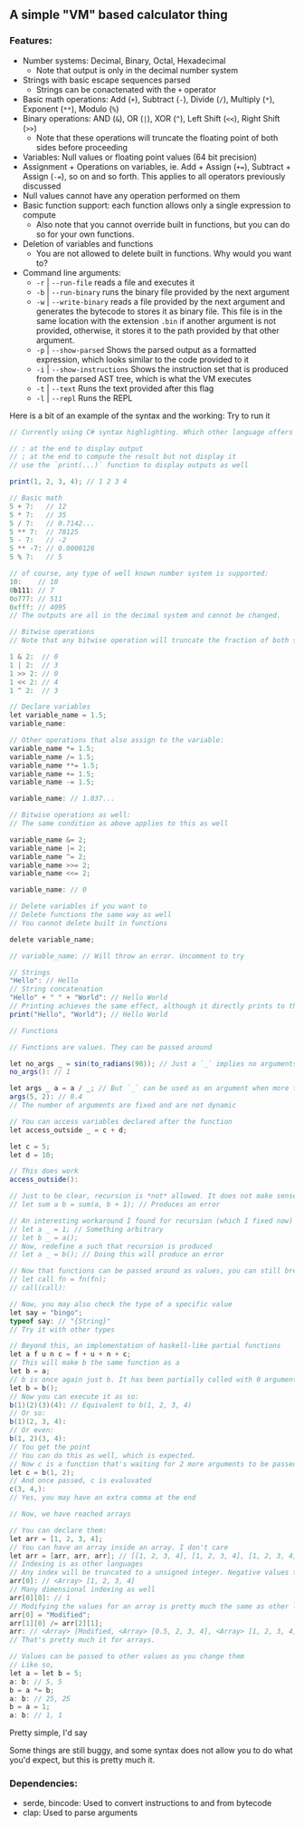 ## A simple "VM" based calculator thing
### Features:
- Number systems: Decimal, Binary, Octal, Hexadecimal
    - Note that output is only in the decimal number system
- Strings with basic escape sequences parsed
    - Strings can be conactenated with the `+` operator
- Basic math operations: Add (`+`), Subtract (`-`), Divide (`/`), Multiply (`*`), Exponent (`**`), Modulo (`%`)
- Binary operations: AND (`&`), OR (`|`), XOR (`^`), Left Shift (`<<`), Right Shift (`>>`)
    - Note that these operations will truncate the floating point of both sides before proceeding
- Variables: Null values or floating point values (64 bit precision)
- Assignment + Operations on variables, ie. Add + Assign (`+=`), Subtract + Assign (`-=`), so on and so forth. This applies to all operators previously discussed
- Null values cannot have any operation performed on them
- Basic function support: each function allows only a single expression to compute
    - Also note that you cannot override built in functions, but you can do so for your own functions. 
- Deletion of variables and functions
    - You are not allowed to delete built in functions. Why would you want to? 
- Command line arguments:
    - `-r` | `--run-file` reads a file and executes it
    - `-b` | `--run-binary` runs the binary file provided by the next argument
    - `-w` | `--write-binary` reads a file provided by the next argument and generates the bytecode to stores it as binary file. This file is in the same location with the extension `.bin` if another argument is not provided, otherwise, it stores it to the path provided by that other argument.
    - `-p` | `--show-parsed` Shows the parsed output as a formatted expression, which looks similar to the code provided to it
    - `-i` | `--show-instructions` Shows the instruction set that is produced from the parsed AST tree, which is what the VM executes
    - `-t` | `--text` Runs the text provided after this flag
    - `-l` | `--repl` Runs the REPL

Here is a bit of an example of the syntax and the working:
Try to run it
```cs
// Currently using C# syntax highlighting. Which other language offers syntax highlighting that better suits this?

// : at the end to display output
// ; at the end to compute the result but not display it
// use the `print(...)` function to display outputs as well

print(1, 2, 3, 4); // 1 2 3 4

// Basic math
5 + 7:   // 12
5 * 7:   // 35
5 / 7:   // 0.7142...
5 ** 7:  // 78125
5 - 7:   // -2
5 ** -7: // 0.0000128
5 % 7:   // 5

// of course, any type of well known number system is supported:
10:    // 10
0b111: // 7
0o777: // 511
0xfff: // 4095
// The outputs are all in the decimal system and cannot be changed.

// Bitwise operations
// Note that any bitwise operation will truncate the fraction of both sides before proceeding since floating point bitwise operations don't make sense

1 & 2:  // 0
1 | 2:  // 3
1 >> 2: // 0
1 << 2: // 4
1 ^ 2:  // 3

// Declare variables
let variable_name = 1.5;
variable_name:

// Other operations that also assign to the variable:
variable_name *= 1.5;
variable_name /= 1.5;
variable_name **= 1.5;
variable_name += 1.5;
variable_name -= 1.5;

variable_name: // 1.837...

// Bitwise operations as well:
// The same condition as above applies to this as well

variable_name &= 2;
variable_name |= 2;
variable_name ^= 2;
variable_name >>= 2;
variable_name <<= 2;

variable_name: // 0

// Delete variables if you want to
// Delete functions the same way as well
// You cannot delete built in functions

delete variable_name;

// variable_name: // Will throw an error. Uncomment to try

// Strings
"Hello": // Hello
// String concatenation
"Hello" + " " + "World": // Hello World
// Printing achieves the same effect, although it directly prints to the console rather than allowing the result to be passed on as an output
print("Hello", "World"); // Hello World

// Functions

// Functions are values. They can be passed around

let no_args _ = sin(to_radians(90)); // Just a `_` implies no arguments
no_args(): // 1

let args _ a = a / _; // But `_` can be used as an argument when more than one argument is expected
args(5, 2): // 0.4
// The number of arguments are fixed and are not dynamic

// You can access variables declared after the function
let access_outside _ = c + d;

let c = 5;
let d = 10;

// This does work
access_outside():

// Just to be clear, recursion is *not* allowed. It does not make sense with a single expression function anyway.
// let sum a b = sum(a, b + 1); // Produces an error

// An interesting workaround I found for recursion (which I fixed now)
// let a _ = 1; // Something arbitrary
// let b _ = a();
// Now, redefine a such that recursion is produced
// let a _ = b(); // Doing this will produce an error

// Now that functions can be passed around as values, you can still break this by doing
// let call fn = fn(fn);
// call(call):

// Now, you may also check the type of a specific value
let say = "bingo";
typeof say: // "{String}"
// Try it with other types

// Beyond this, an implementation of haskell-like partial functions
let a f u n c = f + u + n + c;
// This will make b the same function as a
let b = a;
// b is once again just b. It has been partially called with 0 arguments and is waiting for more arguments to come by
let b = b();
// Now you can execute it as so:
b(1)(2)(3)(4): // Equivalent to b(1, 2, 3, 4)
// Or so:
b(1)(2, 3, 4):
// Or even:
b(1, 2)(3, 4):
// You get the point
// You can do this as well, which is expected.
// Now c is a function that's waiting for 2 more arguments to be passed to it.
let c = b(1, 2);
// And once passed, c is evaluvated
c(3, 4,):
// Yes, you may have an extra comma at the end

// Now, we have reached arrays

// You can declare them:
let arr = [1, 2, 3, 4];
// You can have an array inside an array. I don't care
let arr = [arr, arr, arr]; // [[1, 2, 3, 4], [1, 2, 3, 4], [1, 2, 3, 4]]
// Indexing is as other languages
// Any index will be truncated to a unsigned integer. Negative values to zero
arr[0]: // <Array> [1, 2, 3, 4]
// Many dimensional indexing as well
arr[0][0]: // 1
// Modifying the values for an array is pretty much the same as other languages as well.
arr[0] = "Modified";
arr[1][0] /= arr[2][1];
arr: // <Array> [Modified, <Array> [0.5, 2, 3, 4], <Array> [1, 2, 3, 4]]
// That's pretty much it for arrays.

// Values can be passed to other values as you change them
// Like so,
let a = let b = 5;
a: b: // 5, 5
b = a *= b;
a: b: // 25, 25
b = a = 1;
a: b: // 1, 1
```
Pretty simple, I'd say

Some things are still buggy, and some syntax does not allow you to do what you'd expect, but this is pretty much it.

### Dependencies:
- serde, bincode: Used to convert instructions to and from bytecode
- clap: Used to parse arguments